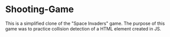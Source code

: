 # Shooting-Game
This is a simplified clone of the "Space Invaders" game.
The purpose of this game was to practice collision detection of a HTML element created in JS.
